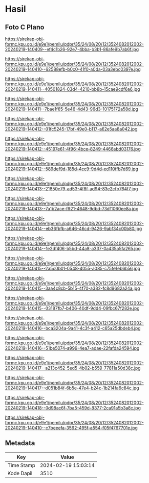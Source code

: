 # Hasil

## Foto C Plano

https://sirekap-obj-formc.kpu.go.id/e9e1/pemilu/pdpr/35/24/08/20/12/3524082012002-20240219-140409--ef4c1b26-92e7-4bba-b3b1-86afe9b7ab6f.jpg

https://sirekap-obj-formc.kpu.go.id/e9e1/pemilu/pdpr/35/24/08/20/12/3524082012002-20240219-140410--62588efb-b0c0-41f0-a0da-03a3ebc0397e.jpg

https://sirekap-obj-formc.kpu.go.id/e9e1/pemilu/pdpr/35/24/08/20/12/3524082012002-20240219-140411--40501824-03d4-4210-bb8b-15cae9cdf6a6.jpg

https://sirekap-obj-formc.kpu.go.id/e9e1/pemilu/pdpr/35/24/08/20/12/3524082012002-20240219-140411--7bae1f65-5e46-4d43-96d3-10175172a58d.jpg

https://sirekap-obj-formc.kpu.go.id/e9e1/pemilu/pdpr/35/24/08/20/12/3524082012002-20240219-140412--01fc5245-17bf-49e0-b117-a62e5aa8a042.jpg

https://sirekap-obj-formc.kpu.go.id/e9e1/pemilu/pdpr/35/24/08/20/12/3524082012002-20240219-140412--45197e61-4f96-4bce-8249-4466abd03176.jpg

https://sirekap-obj-formc.kpu.go.id/e9e1/pemilu/pdpr/35/24/08/20/12/3524082012002-20240219-140412--589def9d-185d-4cc9-9d4d-ed110ffb7d69.jpg

https://sirekap-obj-formc.kpu.go.id/e9e1/pemilu/pdpr/35/24/08/20/12/3524082012002-20240219-140413--21850e79-ad53-4f8f-ad94-83e2cfb764f7.jpg

https://sirekap-obj-formc.kpu.go.id/e9e1/pemilu/pdpr/35/24/08/20/12/3524082012002-20240219-140413--7a1b2ace-f921-4648-9dbd-73df1060ee8a.jpg

https://sirekap-obj-formc.kpu.go.id/e9e1/pemilu/pdpr/35/24/08/20/12/3524082012002-20240219-140414--eb36fbfb-a646-46cd-9426-9abf34c00b80.jpg

https://sirekap-obj-formc.kpu.go.id/e9e1/pemilu/pdpr/35/24/08/20/12/3524082012002-20240219-140414--1e2df406-b5bd-44a8-a337-0a435a5fa265.jpg

https://sirekap-obj-formc.kpu.go.id/e9e1/pemilu/pdpr/35/24/08/20/12/3524082012002-20240219-140415--2a5c0b01-0548-4055-a085-c75fe1eb6b56.jpg

https://sirekap-obj-formc.kpu.go.id/e9e1/pemilu/pdpr/35/24/08/20/12/3524082012002-20240219-140415--3aa4c8cb-5b15-4f70-a382-fc8d9682a24a.jpg

https://sirekap-obj-formc.kpu.go.id/e9e1/pemilu/pdpr/35/24/08/20/12/3524082012002-20240219-140415--03187fb7-b406-40df-9dd4-09fbc67f282e.jpg

https://sirekap-obj-formc.kpu.go.id/e9e1/pemilu/pdpr/35/24/08/20/12/3524082012002-20240219-140416--bca3204a-9a41-4c3f-a412-c65a25dbdeb4.jpg

https://sirekap-obj-formc.kpu.go.id/e9e1/pemilu/pdpr/35/24/08/20/12/3524082012002-20240219-140416--51be5074-a999-4ea7-adae-22fafda24594.jpg

https://sirekap-obj-formc.kpu.go.id/e9e1/pemilu/pdpr/35/24/08/20/12/3524082012002-20240219-140417--a213c452-5ed5-4b02-b559-77811a50d38c.jpg

https://sirekap-obj-formc.kpu.go.id/e9e1/pemilu/pdpr/35/24/08/20/12/3524082012002-20240219-140417--d051b84f-6b5e-47e4-b24c-1b214fa6c84c.jpg

https://sirekap-obj-formc.kpu.go.id/e9e1/pemilu/pdpr/35/24/08/20/12/3524082012002-20240219-140418--0d98ac6f-7ba5-459d-8377-2ca91a5b3a8c.jpg

https://sirekap-obj-formc.kpu.go.id/e9e1/pemilu/pdpr/35/24/08/20/12/3524082012002-20240219-140410--c7beeefa-3562-495f-a554-f05f4767701e.jpg


## Metadata

| Key        | Value               |
| ---------- | ------------------- |
| Time Stamp | 2024-02-19 15:03:14 |
| Kode Dapil | 3510                |



